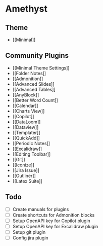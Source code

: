 # Amethyst

## Theme

- [[Minimal]]

## Community Plugins

- [[Minimal Theme Settings]]
- [[Folder Notes]]
- [[Admonition]]
- [[Advanced Slides]]
- [[Advanced Tables]]
- [[AnyBlock]]
- [[Better Word Count]]
- [[Calendar]]
- [[Charts View]]
- [[Copilot]]
- [[DataLoom]]
- [[Dataview]]
- [[Templater]]
- [[QuickAdd]]
- [[Periodic Notes]]
- [[Excalidraw]]
- [[Editing Toolbar]]
- [[Git]]
- [[Iconize]]
- [[Jira Issue]]
- [[Outliner]]
- [[Latex Suite]]

## Todo

- [ ] Create manuals for plugins
- [ ] Create shortcuts for Admonition blocks
- [ ] Setup OpenAPI key for Copilot plugin
- [ ] Setup OpenAPI key for Excalidraw plugin
- [ ] Setup git plugin
- [ ] Config jira plugin
